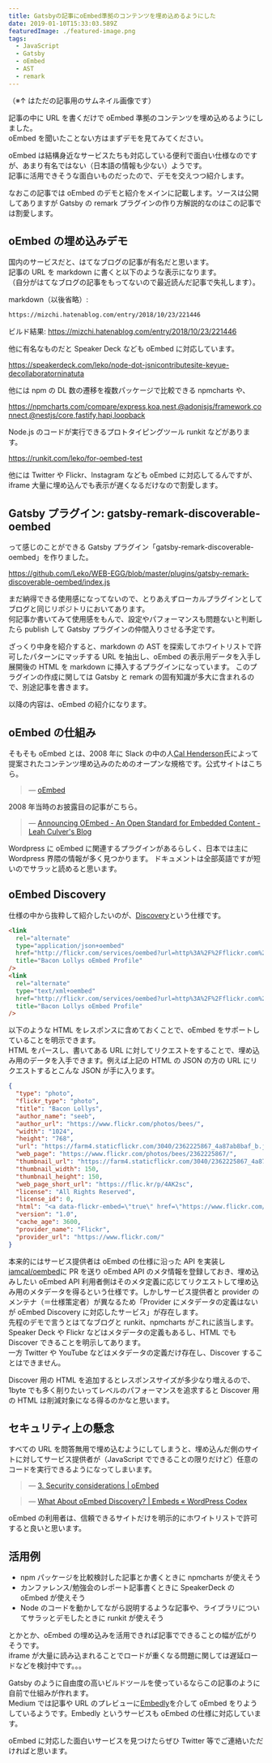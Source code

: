```yaml
---
title: Gatsbyの記事にoEmbed準拠のコンテンツを埋め込めるようにした
date: 2019-01-10T15:33:03.589Z
featuredImage: ./featured-image.png
tags:
  - JavaScript
  - Gatsby
  - oEmbed
  - AST
  - remark
---
```


（※↑ はただの記事用のサムネイル画像です）

記事の中に URL を書くだけで oEmbed 準拠のコンテンツを埋め込めるようにしました。  
oEmbed を聞いたことない方はまずデモを見てみてください。

oEmbed は結構身近なサービスたちも対応している便利で面白い仕様なのですが、あまり有名ではない（日本語の情報も少ない）ようです。  
記事に活用できそうな面白いものだったので、デモを交えつつ紹介します。

なおこの記事では oEmbed のデモと紹介をメインに記載します。ソースは公開してありますが Gatsby の remark プラグインの作り方解説的なのはこの記事では割愛します。

## oEmbed の埋め込みデモ

国内のサービスだと、はてなブログの記事が有名だと思います。  
記事の URL を markdown に書くと以下のような表示になります。  
（自分がはてなブログの記事をもってないので最近読んだ記事で失礼します）。

markdown（以後省略）:

```md
https://mizchi.hatenablog.com/entry/2018/10/23/221446
```

ビルド結果:
https://mizchi.hatenablog.com/entry/2018/10/23/221446

他に有名なものだと Speaker Deck なども oEmbed に対応しています。

https://speakerdeck.com/leko/node-dot-jsnicontributesite-keyue-decollaboratorninatuta

他には npm の DL 数の遷移を複数パッケージで比較できる npmcharts や、

https://npmcharts.com/compare/express,koa,nest,@adonisjs/framework,connect,@nestjs/core,fastify,hapi,loopback

Node.js のコードが実行できるプロトタイピングツール runkit などがあります。

https://runkit.com/leko/for-oembed-test

他には Twitter や Flickr、Instagram なども oEmbed に対応してるんですが、iframe 大量に埋め込んでも表示が遅くなるだけなので割愛します。

## Gatsby プラグイン: gatsby-remark-discoverable-oembed

って感じのことができる Gatsby プラグイン「gatsby-remark-discoverable-oembed」を作りました。

https://github.com/Leko/WEB-EGG/blob/master/plugins/gatsby-remark-discoverable-oembed/index.js

まだ納得できる使用感になってないので、とりあえずローカルプラグインとしてブログと同じリポジトリにおいてあります。  
何記事か書いてみて使用感をもんで、設定やパフォーマンスも問題ないと判断したら publish して Gatsby プラグインの仲間入りさせる予定です。

ざっくり中身を紹介すると、markdown の AST を探索してホワイトリストで許可したパターンにマッチする URL を抽出し、oEmbed の表示用データを入手し展開後の HTML を markdown に挿入するプラグインになっています。
このプラグインの作成に関しては Gatsby と remark の固有知識が多大に含まれるので、別途記事を書きます。

以降の内容は、oEmbed の紹介になります。

## oEmbed の仕組み

そもそも oEmbed とは、2008 年に Slack の中の人[Cal Henderson](https://github.com/iamcal)氏によって提案されたコンテンツ埋め込みのためのオープンな規格です。公式サイトはこちら。

> &mdash; [oEmbed](https://oembed.com/)

2008 年当時のお披露目の記事がこちら。

> &mdash; [Announcing OEmbed - An Open Standard for Embedded Content - Leah Culver's Blog](https://blog.leahculver.com/2008/05/announcing-oembed-an-open-standard-for-embedded-content.html)

Wordpress に oEmbed に関連するプラグインがあるらしく、日本では主に Wordpress 界隈の情報が多く見つかります。
ドキュメントは全部英語ですが短いのでサラッと読めると思います。

## oEmbed Discovery

仕様の中から抜粋して紹介したいのが、[Discovery](https://oembed.com/#section4)という仕様です。

```html
<link
  rel="alternate"
  type="application/json+oembed"
  href="http://flickr.com/services/oembed?url=http%3A%2F%2Fflickr.com%2Fphotos%2Fbees%2F2362225867%2F&format=json"
  title="Bacon Lollys oEmbed Profile"
/>
<link
  rel="alternate"
  type="text/xml+oembed"
  href="http://flickr.com/services/oembed?url=http%3A%2F%2Fflickr.com%2Fphotos%2Fbees%2F2362225867%2F&format=xml"
  title="Bacon Lollys oEmbed Profile"
/>
```

以下のような HTML をレスポンスに含めておくことで、oEmbed をサポートしていることを明示できます。  
HTML をパースし、書いてある URL に対してリクエストをすることで、埋め込み用のデータを入手できます。例えば上記の HTML の JSON の方の URL にリクエストするとこんな JSON が手に入ります。

```json
{
  "type": "photo",
  "flickr_type": "photo",
  "title": "Bacon Lollys",
  "author_name": "‮‭‬bees‬",
  "author_url": "https://www.flickr.com/photos/bees/",
  "width": "1024",
  "height": "768",
  "url": "https://farm4.staticflickr.com/3040/2362225867_4a87ab8baf_b.jpg",
  "web_page": "https://www.flickr.com/photos/bees/2362225867/",
  "thumbnail_url": "https://farm4.staticflickr.com/3040/2362225867_4a87ab8baf_q.jpg",
  "thumbnail_width": 150,
  "thumbnail_height": 150,
  "web_page_short_url": "https://flic.kr/p/4AK2sc",
  "license": "All Rights Reserved",
  "license_id": 0,
  "html": "<a data-flickr-embed=\"true\" href=\"https://www.flickr.com/photos/bees/2362225867/\" title=\"Bacon Lollys by ‮‭‬bees‬, on Flickr\"><img src=\"https://farm4.staticflickr.com/3040/2362225867_4a87ab8baf_b.jpg\" width=\"1024\" height=\"768\" alt=\"Bacon Lollys\"></a><script async src=\"https://embedr.flickr.com/assets/client-code.js\" charset=\"utf-8\"></script>",
  "version": "1.0",
  "cache_age": 3600,
  "provider_name": "Flickr",
  "provider_url": "https://www.flickr.com/"
}
```

本来的にはサービス提供者は oEmbed の仕様に沿った API を実装し[iamcal/oembed](https://github.com/iamcal/oembed)に PR を送り oEmbed API のメタ情報を登録しておき、埋め込みしたい oEmbed API 利用者側はそのメタ定義に応じてリクエストして埋め込み用のメタデータを得るという仕様です。しかしサービス提供者と provider のメンテナ（＝仕様策定者）が異なるため「Provider にメタデータの定義はないが oEmbed Discovery に対応したサービス」が存在します。  
先程のデモで言うとはてなブログと runkit、npmcharts がこれに該当します。  
Speaker Deck や Flickr などはメタデータの定義もあるし、HTML でも Discover できることを明示してあります。  
一方 Twitter や YouTube などはメタデータの定義だけ存在し、Discover することはできません。

Discover 用の HTML を追加するとレスポンスサイズが多少なり増えるので、1byte でも多く削りたいってレベルのパフォーマンスを追求すると Discover 用の HTML は削減対象になる得るのかなと思います。

## セキュリティ上の懸念

すべての URL を問答無用で埋め込むようにしてしまうと、埋め込んだ側のサイトに対してサービス提供者が（JavaScript でできることの限りだけど）任意のコードを実行できるようになってしまいます。

> &mdash; [3. Security considerations | oEmbed](https://oembed.com/#section4)

> &mdash; [What About oEmbed Discovery? | Embeds « WordPress Codex](https://codex.wordpress.org/Embeds#What_About_oEmbed_Discovery.3F)

oEmbed の利用者は、信頼できるサイトだけを明示的にホワイトリストで許可すると良いと思います。

## 活用例

- npm パッケージを比較検討した記事とか書くときに npmcharts が使えそう
- カンファレンス/勉強会のレポート記事書くときに SpeakerDeck の oEmbed が使えそう
- Node のコードを動かしてながら説明するような記事や、ライブラリについてサラッとデモしたときに runkit が使えそう

とかとか、oEmbed の埋め込みを活用できれば記事でできることの幅が広がりそうです。  
iframe が大量に読み込まれることでロードが重くなる問題に関しては遅延ロードなどを検討中です。。。

Gatsby のように自由度の高いビルドツールを使っているならこの記事のように自前で仕組みが作れます。  
Medium では記事や URL のプレビューに[Embedly](https://embed.ly)を介して oEmbed をりようしているようです。Embedly というサービスも oEmbed の仕様に対応しています。

oEmbed に対応した面白いサービスを見つけたらぜひ Twitter 等でご連絡いただければと思います。
